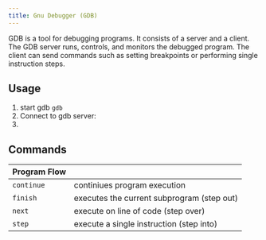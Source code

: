 ```yaml
---
title: Gnu Debugger (GDB)
---
```


GDB is a tool for debugging programs. It consists of a server and a client. The GDB server runs, controls, and monitors the debugged program. The client can send commands such as setting breakpoints or performing single instruction steps.

## Usage

1. start gdb `gdb`
1. Connect to gdb server:
1.


## Commands

| Program Flow | |
|---|---|
| `continue` | continiues program execution |
| `finish` | executes the current subprogram (step out) |
| `next` | execute on line of code (step over) |
| `step` | execute a single instruction (step into) |
